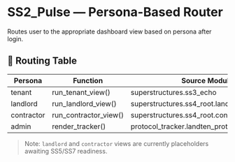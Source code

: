 # SS2_Pulse — Persona-Based Router

Routes user to the appropriate dashboard view based on persona after login.

## 🔁 Routing Table

| Persona      | Function             | Source Module                               |
|--------------|----------------------|---------------------------------------------|
| tenant       | run_tenant_view()     | superstructures.ss3_echo                    |
| landlord     | run_landlord_view()   | superstructures.ss4_root.landlord_view     |
| contractor   | run_contractor_view() | superstructures.ss4_root.contractor_view   |
| admin        | render_tracker()      | protocol_tracker.landten_protocol_tracker_app |

> Note: `landlord` and `contractor` views are currently placeholders awaiting SS5/SS7 readiness.
